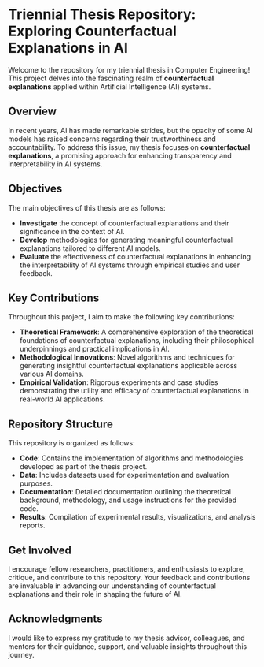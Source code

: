 # Triennial Thesis Repository: Exploring Counterfactual Explanations in AI

Welcome to the repository for my triennial thesis in Computer Engineering! This project delves into the fascinating realm of **counterfactual explanations** applied within Artificial Intelligence (AI) systems.

## Overview
In recent years, AI has made remarkable strides, but the opacity of some AI models has raised concerns regarding their trustworthiness and accountability. To address this issue, my thesis focuses on **counterfactual explanations**, a promising approach for enhancing transparency and interpretability in AI systems.

## Objectives
The main objectives of this thesis are as follows:
- **Investigate** the concept of counterfactual explanations and their significance in the context of AI.
- **Develop** methodologies for generating meaningful counterfactual explanations tailored to different AI models.
- **Evaluate** the effectiveness of counterfactual explanations in enhancing the interpretability of AI systems through empirical studies and user feedback.

## Key Contributions
Throughout this project, I aim to make the following key contributions:
- **Theoretical Framework**: A comprehensive exploration of the theoretical foundations of counterfactual explanations, including their philosophical underpinnings and practical implications in AI.
- **Methodological Innovations**: Novel algorithms and techniques for generating insightful counterfactual explanations applicable across various AI domains.
- **Empirical Validation**: Rigorous experiments and case studies demonstrating the utility and efficacy of counterfactual explanations in real-world AI applications.

## Repository Structure
This repository is organized as follows:
- **Code**: Contains the implementation of algorithms and methodologies developed as part of the thesis project.
- **Data**: Includes datasets used for experimentation and evaluation purposes.
- **Documentation**: Detailed documentation outlining the theoretical background, methodology, and usage instructions for the provided code.
- **Results**: Compilation of experimental results, visualizations, and analysis reports.

## Get Involved
I encourage fellow researchers, practitioners, and enthusiasts to explore, critique, and contribute to this repository. Your feedback and contributions are invaluable in advancing our understanding of counterfactual explanations and their role in shaping the future of AI.

## Acknowledgments
I would like to express my gratitude to my thesis advisor, colleagues, and mentors for their guidance, support, and valuable insights throughout this journey.
